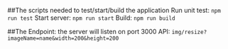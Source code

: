 ##The scripts needed to test/start/build the application
Run unit test: `npm run test`
Start server: `npm run start`
Build: `npm run build`

##The Endpoint:
the server will listen on port 3000
API: `img/resize?imageName=name&width=200&height=200`
